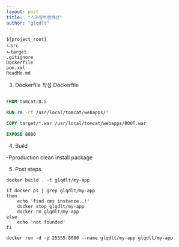 ```yaml
---
layout: post
title:  "스프링트랜잭션"
author: "glqdlt"
---
```





```
${project_root}
ㄴsrc
ㄴtarget
.gitignore
Dockerfile
pom.xml
ReadMe.md
```

3. Dockerfile 작성
Dockerfile
```Dockerfile

FROM tomcat:8.5

RUN rm -rf /usr/local/tomcat/webapps/*

COPY target/*.war /usr/local/tomcat/webapps/ROOT.war

EXPOSE 8080

```

4. Build

-Pproduction clean install package

5. Post steps

```shell
docker build . -t glqdlt/my-app

if docker ps | grep glqdlt/my-app
then
	echo 'find cms instance..!'	
	docker stop glqdlt/my-app
    docker rm glqdlt/my-app
else
	echo 'not founded'
fi

docker run -d -p 25555:8080 --name glqdlt/my-app glqdlt/my-app
```